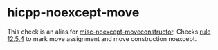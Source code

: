 # hicpp-noexcept-move

This check is an alias for
[misc-noexcept-moveconstructor](misc-noexcept-moveconstructor.html).
Checks
[rule 12.5.4](http://www.codingstandard.com/rule/12-5-4-declare-noexcept-the-move-constructor-and-move-assignment-operator)
to mark move assignment and move construction
<span class="title-ref">noexcept</span>.
